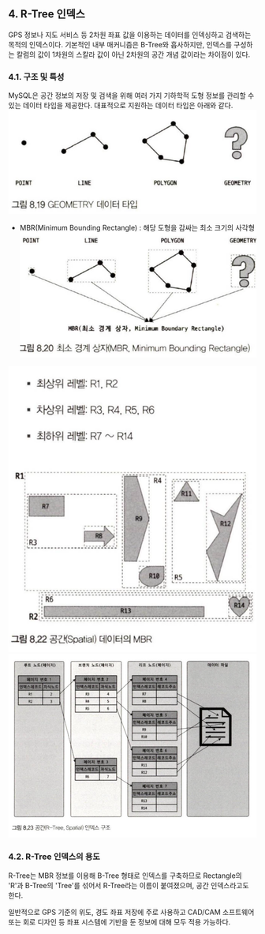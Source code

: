 ## 4. R-Tree 인덱스
GPS 정보나 지도 서비스 등 2차원 좌표 값을 이용하는 데이터를 인덱싱하고 검색하는 목적의 인덱스이다. 기본적인 내부 매커니즘은 B-Tree와 흡사하지만, 인덱스를 구성하는 칼럼의 값이 1차원의 스칼라 값이 아닌 2차원의 공간 개념 값이라는 차이점이 있다.

### 4.1. 구조 및 특성
MySQL은 공간 정보의 저장 및 검색을 위해 여러 가지 기하학적 도형 정보를 관리할 수 있는 데이터 타입을 제공한다. 대표적으로 지원하는 데이터 타입은 아래와 같다.
![alt text](./img/image4_0.png)

- MBR(Minimum Bounding Rectangle) : 해당 도형을 감싸는 최소 크기의 사각형
![alt text](./img/image4_1.png)


![alt text](./img/image4_2.png)
![alt text](./img/image4_3.png)

### 4.2. R-Tree 인덱스의 용도
R-Tree는 MBR 정보를 이용해 B-Tree 형태로 인덱스를 구축하므로 Rectangle의 'R'과 B-Tree의 'Tree'를 섞어서 R-Tree라는 이름이 붙여졌으며, 공간 인덱스라고도 한다.

일반적으로 GPS 기준의 위도, 경도 좌표 저장에 주로 사용하고 CAD/CAM 소프트웨어 또는 회로 디자인 등 좌표 시스템에 기반을 둔 정보에 대해 모두 적용 가능하다.